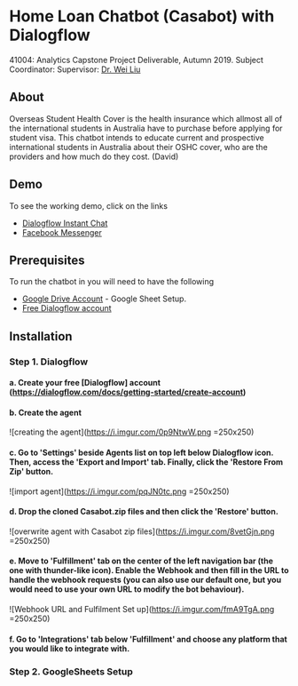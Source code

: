 # Home Loan Chatbot (Casabot) with Dialogflow

41004: Analytics Capstone Project Deliverable, Autumn 2019.
Subject Coordinator: Supervisor: 
[Dr. Wei Liu](https://www.uts.edu.au/staff/wei.liu)

## About

Overseas Student Health Cover is the health insurance which allmost all of the international students in Australia have to purchase before applying for student visa. 
This chatbot intends to educate current and prospective international students in Australia about their OSHC cover, who are the providers and how much do they cost. 
(David)

## Demo
To see the working demo, click on the links
- [Dialogflow Instant Chat](https://bot.dialogflow.com/CasaBot)
- [Facebook Messenger](m.me/400454180513269)
## Prerequisites

To run the chatbot in you will need to have the following

 - [Google Drive Account](https://drive.google.com/drive/u/0/) - Google Sheet Setup.
 - [Free Dialogflow account](https://console.dialogflow.com)

## Installation

###  Step 1. Dialogflow

#### a. Create your free [Dialogflow] account (https://dialogflow.com/docs/getting-started/create-account)
#### b. Create the agent
![creating the agent](https://i.imgur.com/0p9NtwW.png =250x250)

#### c. Go to 'Settings' beside Agents list on top left below Dialogflow icon. Then, access the 'Export and Import' tab. Finally, click the 'Restore From Zip' button.
![import agent](https://i.imgur.com/pqJN0tc.png =250x250)

#### d. Drop the cloned Casabot.zip files and then click the 'Restore' button.
![overwrite agent with Casabot zip files](https://i.imgur.com/8vetGjn.png =250x250)

#### e. Move to 'Fulfillment' tab on the center of the left navigation bar (the one with thunder-like icon). Enable the Webhook and then fill in the URL to handle the webhook requests (you can also use our default one, but you would need to use your own URL to modify the bot behaviour). 
![Webhook URL and Fulfilment Set up](https://i.imgur.com/fmA9TgA.png =250x250)

#### f. Go to 'Integrations' tab below 'Fulfillment' and choose any platform that you would like to integrate with.

### Step 2. GoogleSheets Setup 

